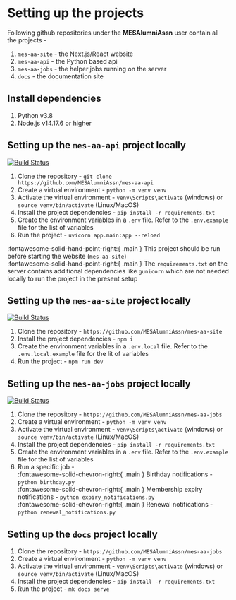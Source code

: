 # Setting up the projects

Following github repositories under the **MESAlumniAssn** user contain all the projects -

1. `mes-aa-site` - the Next.js/React website
2. `mes-aa-api` - the Python based api
3. `mes-aa-jobs` - the helper jobs running on the server
4. `docs` - the documentation site

## **Install dependencies**

1. Python v3.8
2. Node.js v14.17.6 or higher

## **Setting up the `mes-aa-api` project locally**

[![Build Status](https://app.travis-ci.com/MESAlumniAssn/mes-aa-api.svg?branch=main)](https://app.travis-ci.com/MESAlumniAssn/mes-aa-api)

1. Clone the repository - `git clone https://github.com/MESAlumniAssn/mes-aa-api`
2. Create a virtual environment - `python -m venv venv`
3. Activate the virtual environment - `venv\Scripts\activate` (windows) or `source venv/bin/activate` (Linux/MacOS)
4. Install the project dependencies - `pip install -r requirements.txt`
5. Create the environment variables in a `.env` file. Refer to the `.env.example` file for the list of variables
6. Run the project - `uvicorn app.main:app --reload`
   <br />

:fontawesome-solid-hand-point-right:{ .main } This project should be run before starting the website (`mes-aa-site`)<br />
:fontawesome-solid-hand-point-right:{ .main } The `requirements.txt` on the server contains additional dependencies like `gunicorn` which are not needed locally to run the project in the present setup

## **Setting up the `mes-aa-site` project locally**

[![Build Status](https://app.travis-ci.com/MESAlumniAssn/mes-aa-site.svg?branch=main)](https://app.travis-ci.com/MESAlumniAssn/mes-aa-site)

1. Clone the repository - `https://github.com/MESAlumniAssn/mes-aa-site`
2. Install the project dependencies - `npm i`
3. Create the environment variables in a `.env.local` file. Refer to the `.env.local.example` file for the lit of variables
4. Run the project - `npm run dev`

## **Setting up the `mes-aa-jobs` project locally**

[![Build Status](https://app.travis-ci.com/MESAlumniAssn/mes-aa-jobs.svg?branch=main)](https://app.travis-ci.com/MESAlumniAssn/mes-aa-jobs)

1. Clone the repository - `https://github.com/MESAlumniAssn/mes-aa-jobs`
2. Create a virtual environment - `python -m venv venv`
3. Activate the virtual environment - `venv\Scripts\activate` (windows) or `source venv/bin/activate` (Linux/MacOS)
4. Install the project dependencies - `pip install -r requirements.txt`
5. Create the environment variables in a `.env` file. Refer to the `.env.example` file for the list of variables
6. Run a specific job -<br />
   :fontawesome-solid-chevron-right:{ .main } Birthday notifications - `python birthday.py`<br />
   :fontawesome-solid-chevron-right:{ .main } Membership expiry notifications - `python expiry_notifications.py`<br />
   :fontawesome-solid-chevron-right:{ .main } Renewal notifications - `python renewal_notifications.py`

## **Setting up the `docs` project locally**

1. Clone the repository - `https://github.com/MESAlumniAssn/mes-aa-jobs`
2. Create a virtual environment - `python -m venv venv`
3. Activate the virtual environment - `venv\Scripts\activate` (windows) or `source venv/bin/activate` (Linux/MacOS)
4. Install the project dependencies - `pip install -r requirements.txt`
5. Run the project - `mk docs serve`
